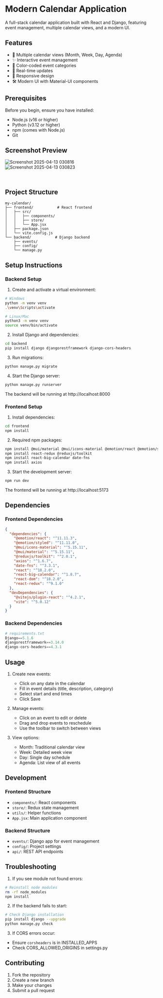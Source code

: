 # Modern Calendar Application

A full-stack calendar application built with React and Django, featuring event management, multiple calendar views, and a modern UI.

## Features

- 📅 Multiple calendar views (Month, Week, Day, Agenda)
- ✨ Interactive event management
- 🎨 Color-coded event categories
- 🔄 Real-time updates
- 📱 Responsive design
- 🛠 Modern UI with Material-UI components

## Prerequisites

Before you begin, ensure you have installed:
- Node.js (v16 or higher)
- Python (v3.12 or higher)
- npm (comes with Node.js)
- Git

## Screenshot Preview

![Screenshot 2025-04-13 030816](https://github.com/user-attachments/assets/cb061e0a-3e49-4dd2-9c5a-80d335a4f727)
<br/>
![Screenshot 2025-04-13 030823](https://github.com/user-attachments/assets/6b348cd5-a6d3-4ca9-a4df-856500a13e4d)

<br/>








## Project Structure

```
my-calendar/
├── frontend/           # React frontend
│   ├── src/
│   │   ├── components/
│   │   ├── store/
│   │   └── App.jsx
│   ├── package.json
│   └── vite.config.js
└── backend/           # Django backend
    ├── events/
    ├── config/
    └── manage.py
```

## Setup Instructions

### Backend Setup

1. Create and activate a virtual environment:
```bash
# Windows
python -m venv venv
.\venv\Scripts\activate

# Linux/Mac
python3 -m venv venv
source venv/bin/activate
```

2. Install Django and dependencies:
```bash
cd backend
pip install django djangorestframework django-cors-headers
```

3. Run migrations:
```bash
python manage.py migrate
```

4. Start the Django server:
```bash
python manage.py runserver
```
The backend will be running at http://localhost:8000

### Frontend Setup

1. Install dependencies:
```bash
cd frontend
npm install
```

2. Required npm packages:
```bash
npm install @mui/material @mui/icons-material @emotion/react @emotion/styled
npm install react-redux @reduxjs/toolkit
npm install react-big-calendar date-fns
npm install axios
```

3. Start the development server:
```bash
npm run dev
```
The frontend will be running at http://localhost:5173

## Dependencies

### Frontend Dependencies
```json
{
  "dependencies": {
    "@emotion/react": "^11.11.3",
    "@emotion/styled": "^11.11.0",
    "@mui/icons-material": "^5.15.11",
    "@mui/material": "^5.15.11",
    "@reduxjs/toolkit": "^2.0.1",
    "axios": "^1.6.7",
    "date-fns": "^3.3.1",
    "react": "^18.2.0",
    "react-big-calendar": "^1.8.7",
    "react-dom": "^18.2.0",
    "react-redux": "^9.1.0"
  },
  "devDependencies": {
    "@vitejs/plugin-react": "^4.2.1",
    "vite": "^5.0.12"
  }
}
```

### Backend Dependencies
```python
# requirements.txt
Django==5.1.6
djangorestframework==3.14.0
django-cors-headers==4.3.1
```

## Usage

1. Create new events:
   - Click on any date in the calendar
   - Fill in event details (title, description, category)
   - Select start and end times
   - Click Save

2. Manage events:
   - Click on an event to edit or delete
   - Drag and drop events to reschedule
   - Use the toolbar to switch between views

3. View options:
   - Month: Traditional calendar view
   - Week: Detailed week view
   - Day: Single day schedule
   - Agenda: List view of all events

## Development

### Frontend Structure
- `components/`: React components
- `store/`: Redux state management
- `utils/`: Helper functions
- `App.jsx`: Main application component

### Backend Structure
- `events/`: Django app for event management
- `config/`: Project settings
- `api/`: REST API endpoints

## Troubleshooting

1. If you see module not found errors:
```bash
# Reinstall node modules
rm -rf node_modules
npm install
```

2. If the backend fails to start:
```bash
# Check Django installation
pip install django --upgrade
python manage.py check
```

3. If CORS errors occur:
- Ensure `corsheaders` is in INSTALLED_APPS
- Check CORS_ALLOWED_ORIGINS in settings.py

## Contributing

1. Fork the repository
2. Create a new branch
3. Make your changes
4. Submit a pull request
